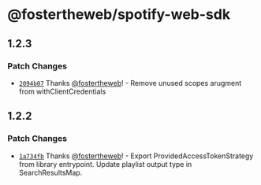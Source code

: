 # @fostertheweb/spotify-web-sdk

## 1.2.3

### Patch Changes

- [`2094b07`](https://github.com/fostertheweb/spotify-web-sdk/commit/2094b0706e01dd95cc148dfe982663a3ff46e1ac) Thanks [@fostertheweb](https://github.com/fostertheweb)! - Remove unused scopes arugment from withClientCredentials

## 1.2.2

### Patch Changes

- [`1a734fb`](https://github.com/fostertheweb/spotify-web-sdk/commit/1a734fbc8e930832864a7e02ddbd0ba3ea3e6700) Thanks [@fostertheweb](https://github.com/fostertheweb)! - Export ProvidedAccessTokenStrategy from library entrypoint.
  Update playlist output type in SearchResultsMap.
